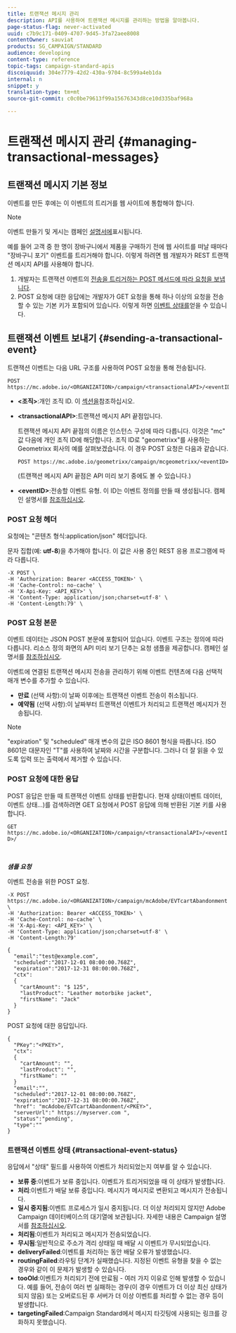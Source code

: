 ```yaml
---
title: 트랜잭션 메시지 관리
description: API를 사용하여 트랜잭션 메시지를 관리하는 방법을 알아봅니다.
page-status-flag: never-activated
uuid: c7b9c171-0409-4707-9d45-3fa72aee8008
contentOwner: sauviat
products: SG_CAMPAIGN/STANDARD
audience: developing
content-type: reference
topic-tags: campaign-standard-apis
discoiquuid: 304e7779-42d2-430a-9704-8c599a4eb1da
internal: n
snippet: y
translation-type: tm+mt
source-git-commit: c0c0be79613f99a15676343d8ce10d335baf968a

---
```



# 트랜잭션 메시지 관리 {#managing-transactional-messages}

## 트랜잭션 메시지 기본 정보

이벤트를 만든 후에는 이 이벤트의 트리거를 웹 사이트에 통합해야 합니다.

>[!NOTE]
>
>이벤트 만들기 및 게시는 캠페인 <a href="https://helpx.adobe.com/campaign/standard/administration/using/configuring-transactional-messaging.html">설명서에</a>표시됩니다.

예를 들어 고객 중 한 명이 장바구니에서 제품을 구매하기 전에 웹 사이트를 떠날 때마다 "장바구니 포기" 이벤트를 트리거해야 합니다. 이렇게 하려면 웹 개발자가 REST 트랜잭션 메시지 API를 사용해야 합니다.

1. 개발자는 트랜잭션 이벤트의 [전송을 트리거하는 POST 메서드에 따라 요청을 보냅니다](#sending-a-transactional-event).
1. POST 요청에 대한 응답에는 개발자가 GET 요청을 통해 하나 이상의 요청을 전송할 수 있는 기본 키가 포함되어 있습니다. 이렇게 하면 [이벤트 상태를](#transactional-event-status)얻을 수 있습니다.

## 트랜잭션 이벤트 보내기 {#sending-a-transactional-event}

트랜잭션 이벤트는 다음 URL 구조를 사용하여 POST 요청을 통해 전송됩니다.

```
POST https://mc.adobe.io/<ORGANIZATION>/campaign/<transactionalAPI>/<eventID>
```

* **&lt;조직&gt;**:개인 조직 ID. 이 [섹션을](../../api/using/must-read.md)참조하십시오.

* **&lt;transactionalAPI&gt;**:트랜잭션 메시지 API 끝점입니다.

   트랜잭션 메시지 API 끝점의 이름은 인스턴스 구성에 따라 다릅니다. 이것은 "mc" 값 다음에 개인 조직 ID에 해당합니다. 조직 ID로 "geometrixx"를 사용하는 Geometrixx 회사의 예를 살펴보겠습니다. 이 경우 POST 요청은 다음과 같습니다.

   `POST https://mc.adobe.io/geometrixx/campaign/mcgeometrixx/<eventID>`

   (트랜잭션 메시지 API 끝점은 API 미리 보기 중에도 볼 수 있습니다.)

* **&lt;eventID&gt;**:전송할 이벤트 유형. 이 ID는 이벤트 정의를 만들 때 생성됩니다. 캠페인 설명서를 [참조하십시오](https://helpx.adobe.com/campaign/standard/administration/using/configuring-transactional-messaging.html).

### POST 요청 헤더

요청에는 "콘텐츠 형식:application/json" 헤더입니다.

문자 집합(예: **utf-8**)을 추가해야 합니다. 이 값은 사용 중인 REST 응용 프로그램에 따라 다릅니다.

```
-X POST \
-H 'Authorization: Bearer <ACCESS_TOKEN>' \
-H 'Cache-Control: no-cache' \
-H 'X-Api-Key: <API_KEY>' \
-H 'Content-Type: application/json;charset=utf-8' \
-H 'Content-Length:79' \
```

### POST 요청 본문

이벤트 데이터는 JSON POST 본문에 포함되어 있습니다. 이벤트 구조는 정의에 따라 다릅니다. 리소스 정의 화면의 API 미리 보기 단추는 요청 샘플을 제공합니다. 캠페인 설명서를 [참조하십시오](https://helpx.adobe.com/campaign/standard/administration/using/configuring-transactional-messaging.html).

이벤트에 연결된 트랜잭션 메시지 전송을 관리하기 위해 이벤트 컨텐츠에 다음 선택적 매개 변수를 추가할 수 있습니다.

* **만료** (선택 사항):이 날짜 이후에는 트랜잭션 이벤트 전송이 취소됩니다.
* **예약됨** (선택 사항):이 날짜부터 트랜잭션 이벤트가 처리되고 트랜잭션 메시지가 전송됩니다.

>[!NOTE]
>
>"expiration" 및 "scheduled" 매개 변수의 값은 ISO 8601 형식을 따릅니다. ISO 8601은 대문자인 "T"를 사용하여 날짜와 시간을 구분합니다. 그러나 더 잘 읽을 수 있도록 입력 또는 출력에서 제거할 수 있습니다.

### POST 요청에 대한 응답

POST 응답은 만들 때 트랜잭션 이벤트 상태를 반환합니다. 현재 상태(이벤트 데이터, 이벤트 상태...)를 검색하려면 GET 요청에서 POST 응답에 의해 반환된 기본 키를 사용합니다.

`GET https://mc.adobe.io/<ORGANIZATION>/campaign/<transactionalAPI>/<eventID>/`

<br/>

***샘플 요청***

이벤트 전송을 위한 POST 요청.

```
-X POST https://mc.adobe.io/<ORGANIZATION>/campaign/mcAdobe/EVTcartAbandonment \
-H 'Authorization: Bearer <ACCESS_TOKEN>' \
-H 'Cache-Control: no-cache' \
-H 'X-Api-Key: <API_KEY>' \
-H 'Content-Type: application/json;charset=utf-8' \
-H 'Content-Length:79'

{
  "email":"test@example.com",
  "scheduled":"2017-12-01 08:00:00.768Z",
  "expiration":"2017-12-31 08:00:00.768Z",
  "ctx":
  {
    "cartAmount": "$ 125",
    "lastProduct": "Leather motorbike jacket",
    "firstName": "Jack"
  }
}
```

POST 요청에 대한 응답입니다.

```
{
  "PKey":"<PKEY>",
  "ctx":
  {
    "cartAmount": "",
    "lastProduct": "",
    "firstName": ""
  }
  "email":"",
  "scheduled":"2017-12-01 08:00:00.768Z",
  "expiration":"2017-12-31 08:00:00.768Z",
  "href": "mcAdobe/EVTcartAbandonment/<PKEY>",
  "serverUrl":" https://myserver.com ",
  "status":"pending",
  "type":""
}
```

### 트랜잭션 이벤트 상태 {#transactional-event-status}

응답에서 "상태" 필드를 사용하여 이벤트가 처리되었는지 여부를 알 수 있습니다.

* **보류 중**:이벤트가 보류 중입니다. 이벤트가 트리거되었을 때 이 상태가 발생합니다.
* **처리**:이벤트가 배달 보류 중입니다. 메시지가 메시지로 변환되고 메시지가 전송됩니다.
* **일시 중지됨**:이벤트 프로세스가 일시 중지됩니다. 더 이상 처리되지 않지만 Adobe Campaign 데이터베이스의 대기열에 보관됩니다. 자세한 내용은 Campaign 설명서를 [참조하십시오](https://helpx.adobe.com/campaign/standard/channels/using/event-transactional-messages.html#unpublishing-a-transactional-message).
* **처리됨**:이벤트가 처리되고 메시지가 전송되었습니다.
* **무시됨**:일반적으로 주소가 격리 상태일 때 배달 시 이벤트가 무시되었습니다.
* **deliveryFailed**:이벤트를 처리하는 동안 배달 오류가 발생했습니다.
* **routingFailed**:라우팅 단계가 실패했습니다. 지정된 이벤트 유형을 찾을 수 없는 경우와 같이 이 문제가 발생할 수 있습니다.
* **tooOld**:이벤트가 처리되기 전에 만료됨 - 여러 가지 이유로 인해 발생할 수 있습니다. 예를 들어, 전송이 여러 번 실패하는 경우(이 경우 이벤트가 더 이상 최신 상태가 되지 않음) 또는 오버로드된 후 서버가 더 이상 이벤트를 처리할 수 없는 경우 등이 발생합니다.
* **targetingFailed**:Campaign Standard에서 메시지 타깃팅에 사용되는 링크를 강화하지 못했습니다.

